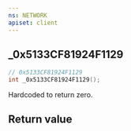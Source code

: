 ```yaml
---
ns: NETWORK
apiset: client
---
```

## _0x5133CF81924F1129

```c
// 0x5133CF81924F1129
int _0x5133CF81924F1129();
```

Hardcoded to return zero.


## Return value